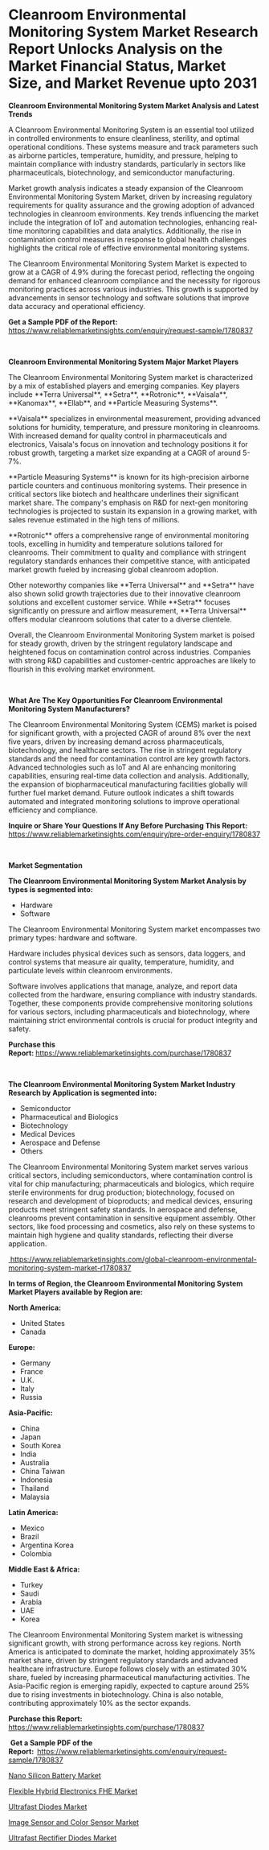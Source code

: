<p><h1>Cleanroom Environmental Monitoring System Market Research Report Unlocks Analysis on the Market Financial Status, Market Size, and Market Revenue upto 2031</h1></p><p><strong>Cleanroom Environmental Monitoring System Market Analysis and Latest Trends</strong></p>
<p><p>A Cleanroom Environmental Monitoring System is an essential tool utilized in controlled environments to ensure cleanliness, sterility, and optimal operational conditions. These systems measure and track parameters such as airborne particles, temperature, humidity, and pressure, helping to maintain compliance with industry standards, particularly in sectors like pharmaceuticals, biotechnology, and semiconductor manufacturing. </p><p>Market growth analysis indicates a steady expansion of the Cleanroom Environmental Monitoring System Market, driven by increasing regulatory requirements for quality assurance and the growing adoption of advanced technologies in cleanroom environments. Key trends influencing the market include the integration of IoT and automation technologies, enhancing real-time monitoring capabilities and data analytics. Additionally, the rise in contamination control measures in response to global health challenges highlights the critical role of effective environmental monitoring systems. </p><p>The Cleanroom Environmental Monitoring System Market is expected to grow at a CAGR of 4.9% during the forecast period, reflecting the ongoing demand for enhanced cleanroom compliance and the necessity for rigorous monitoring practices across various industries. This growth is supported by advancements in sensor technology and software solutions that improve data accuracy and operational efficiency.</p></p>
<p><strong>Get a Sample PDF of the Report:&nbsp;</strong> <a href="https://www.reliablemarketinsights.com/enquiry/request-sample/1780837?utm_campaign=1575&utm_medium=2&utm_source=Github&utm_content=ia&utm_term=13102024&utm_id=cleanroom-environmental-monitoring-system">https://www.reliablemarketinsights.com/enquiry/request-sample/1780837</a></p>
<p>&nbsp;</p>
<p><strong>Cleanroom Environmental Monitoring System Major Market Players</strong></p>
<p><p>The Cleanroom Environmental Monitoring System market is characterized by a mix of established players and emerging companies. Key players include **Terra Universal**, **Setra**, **Rotronic**, **Vaisala**, **Kanomax**, **Ellab**, and **Particle Measuring Systems**. </p><p>**Vaisala** specializes in environmental measurement, providing advanced solutions for humidity, temperature, and pressure monitoring in cleanrooms. With increased demand for quality control in pharmaceuticals and electronics, Vaisala's focus on innovation and technology positions it for robust growth, targeting a market size expanding at a CAGR of around 5-7%.</p><p>**Particle Measuring Systems** is known for its high-precision airborne particle counters and continuous monitoring systems. Their presence in critical sectors like biotech and healthcare underlines their significant market share. The company's emphasis on R&D for next-gen monitoring technologies is projected to sustain its expansion in a growing market, with sales revenue estimated in the high tens of millions.</p><p>**Rotronic** offers a comprehensive range of environmental monitoring tools, excelling in humidity and temperature solutions tailored for cleanrooms. Their commitment to quality and compliance with stringent regulatory standards enhances their competitive stance, with anticipated market growth fueled by increasing global cleanroom adoption.</p><p>Other noteworthy companies like **Terra Universal** and **Setra** have also shown solid growth trajectories due to their innovative cleanroom solutions and excellent customer service. While **Setra** focuses significantly on pressure and airflow measurement, **Terra Universal** offers modular cleanroom solutions that cater to a diverse clientele.</p><p>Overall, the Cleanroom Environmental Monitoring System market is poised for steady growth, driven by the stringent regulatory landscape and heightened focus on contamination control across industries. Companies with strong R&D capabilities and customer-centric approaches are likely to flourish in this evolving market environment.</p></p>
<p>&nbsp;</p>
<p><strong>What Are The Key Opportunities For Cleanroom Environmental Monitoring System Manufacturers?</strong></p>
<p><p>The Cleanroom Environmental Monitoring System (CEMS) market is poised for significant growth, with a projected CAGR of around 8% over the next five years, driven by increasing demand across pharmaceuticals, biotechnology, and healthcare sectors. The rise in stringent regulatory standards and the need for contamination control are key growth factors. Advanced technologies such as IoT and AI are enhancing monitoring capabilities, ensuring real-time data collection and analysis. Additionally, the expansion of biopharmaceutical manufacturing facilities globally will further fuel market demand. Future outlook indicates a shift towards automated and integrated monitoring solutions to improve operational efficiency and compliance.</p></p>
<p><strong>Inquire or Share Your Questions If Any Before Purchasing This Report:</strong> <a href="https://www.reliablemarketinsights.com/enquiry/pre-order-enquiry/1780837?utm_campaign=1575&utm_medium=2&utm_source=Github&utm_content=ia&utm_term=13102024&utm_id=cleanroom-environmental-monitoring-system">https://www.reliablemarketinsights.com/enquiry/pre-order-enquiry/1780837</a></p>
<p>&nbsp;</p>
<p><strong>Market Segmentation</strong></p>
<p><strong>The Cleanroom Environmental Monitoring System Market Analysis by types is segmented into:</strong></p>
<p><ul><li>Hardware</li><li>Software</li></ul></p>
<p><p>The Cleanroom Environmental Monitoring System market encompasses two primary types: hardware and software. </p><p>Hardware includes physical devices such as sensors, data loggers, and control systems that measure air quality, temperature, humidity, and particulate levels within cleanroom environments. </p><p>Software involves applications that manage, analyze, and report data collected from the hardware, ensuring compliance with industry standards. Together, these components provide comprehensive monitoring solutions for various sectors, including pharmaceuticals and biotechnology, where maintaining strict environmental controls is crucial for product integrity and safety.</p></p>
<p><strong>Purchase this Report:&nbsp;</strong><a href="https://www.reliablemarketinsights.com/purchase/1780837?utm_campaign=1575&utm_medium=2&utm_source=Github&utm_content=ia&utm_term=13102024&utm_id=cleanroom-environmental-monitoring-system">https://www.reliablemarketinsights.com/purchase/1780837</a></p>
<p>&nbsp;</p>
<p><strong>The Cleanroom Environmental Monitoring System Market Industry Research by Application is segmented into:</strong></p>
<p><ul><li>Semiconductor</li><li>Pharmaceutical and Biologics</li><li>Biotechnology</li><li>Medical Devices</li><li>Aerospace and Defense</li><li>Others</li></ul></p>
<p><p>The Cleanroom Environmental Monitoring System market serves various critical sectors, including semiconductors, where contamination control is vital for chip manufacturing; pharmaceuticals and biologics, which require sterile environments for drug production; biotechnology, focused on research and development of bioproducts; and medical devices, ensuring products meet stringent safety standards. In aerospace and defense, cleanrooms prevent contamination in sensitive equipment assembly. Other sectors, like food processing and cosmetics, also rely on these systems to maintain high hygiene and quality standards, reflecting their diverse application.</p></p>
<p><a href="https://www.reliablemarketinsights.com/global-cleanroom-environmental-monitoring-system-market-r1780837?utm_campaign=1575&utm_medium=2&utm_source=Github&utm_content=ia&utm_term=13102024&utm_id=cleanroom-environmental-monitoring-system">&nbsp;https://www.reliablemarketinsights.com/global-cleanroom-environmental-monitoring-system-market-r1780837</a></p>
<p><strong>In terms of Region, the Cleanroom Environmental Monitoring System Market Players available by Region are:</strong></p>
<p>
    <p> <strong> North America: </strong>
        <ul>
            <li>United States</li>
            <li>Canada</li>
        </ul>
        </p> 
    <p> <strong> Europe: </strong>
        <ul>
            <li>Germany</li>
            <li>France</li>
            <li>U.K.</li>
            <li>Italy</li>
            <li>Russia</li>
        </ul>
        </p> 
    <p> <strong> Asia-Pacific: </strong>
        <ul>
            <li>China</li>
            <li>Japan</li>
            <li>South Korea</li>
            <li>India</li>
            <li>Australia</li>
            <li>China Taiwan</li>
            <li>Indonesia</li>
            <li>Thailand</li>
            <li>Malaysia</li>
        </ul>
        </p> 
    <p> <strong> Latin America: </strong>
        <ul>
            <li>Mexico</li>
            <li>Brazil</li>
            <li>Argentina Korea</li>
            <li>Colombia</li>
        </ul>
        </p> 
    <p> <strong> Middle East & Africa: </strong>
        <ul>
            <li>Turkey</li>
            <li>Saudi</li>
            <li>Arabia</li>
            <li>UAE</li>
            <li>Korea</li>
        </ul>
    </p>
    </p>
<p><p>The Cleanroom Environmental Monitoring System market is witnessing significant growth, with strong performance across key regions. North America is anticipated to dominate the market, holding approximately 35% market share, driven by stringent regulatory standards and advanced healthcare infrastructure. Europe follows closely with an estimated 30% share, fueled by increasing pharmaceutical manufacturing activities. The Asia-Pacific region is emerging rapidly, expected to capture around 25% due to rising investments in biotechnology. China is also notable, contributing approximately 10% as the sector expands.</p></p>
<p><strong>Purchase this Report: </strong><a href="https://www.reliablemarketinsights.com/purchase/1780837?utm_campaign=1575&utm_medium=2&utm_source=Github&utm_content=ia&utm_term=13102024&utm_id=cleanroom-environmental-monitoring-system">https://www.reliablemarketinsights.com/purchase/1780837</a></p>
<p>&nbsp;<strong>Get a Sample PDF of the Report:&nbsp;&nbsp;</strong><a href="https://www.reliablemarketinsights.com/enquiry/request-sample/1780837?utm_campaign=1575&utm_medium=2&utm_source=Github&utm_content=ia&utm_term=13102024&utm_id=cleanroom-environmental-monitoring-system">https://www.reliablemarketinsights.com/enquiry/request-sample/1780837</a></p>
<p><strong></strong></p>
<p><p><a href="https://www.linkedin.com/pulse/disruption-innovation-nano-silicon-battery-industry-market-du2bf?utm_campaign=1575&utm_medium=2&utm_source=Github&utm_content=ia&utm_term=13102024&utm_id=cleanroom-environmental-monitoring-system">Nano Silicon Battery Market</a></p><p><a href="https://www.linkedin.com/pulse/flexible-hybrid-electronics-fhe-market-size-growth-industry-qgazc?utm_campaign=1575&utm_medium=2&utm_source=Github&utm_content=ia&utm_term=13102024&utm_id=cleanroom-environmental-monitoring-system">Flexible Hybrid Electronics FHE Market</a></p><p><a href="https://www.linkedin.com/pulse/global-ultrafast-diodes-market-trends-analysis-future-growth-mxjef?utm_campaign=1575&utm_medium=2&utm_source=Github&utm_content=ia&utm_term=13102024&utm_id=cleanroom-environmental-monitoring-system">Ultrafast Diodes Market</a></p><p><a href="https://www.linkedin.com/pulse/analyzing-image-sensor-color-market-dynamics-growth-drivers-frnuf?utm_campaign=1575&utm_medium=2&utm_source=Github&utm_content=ia&utm_term=13102024&utm_id=cleanroom-environmental-monitoring-system">Image Sensor and Color Sensor Market</a></p><p><a href="https://www.linkedin.com/pulse/ultrafast-rectifier-diodes-market-size-share-growth-analysis-7ow1f?utm_campaign=1575&utm_medium=2&utm_source=Github&utm_content=ia&utm_term=13102024&utm_id=cleanroom-environmental-monitoring-system">Ultrafast Rectifier Diodes Market</a></p></p>